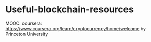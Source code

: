 # Useful-blockchain-resources

MOOC:
coursera: https://www.coursera.org/learn/cryptocurrency/home/welcome by Princeton University




